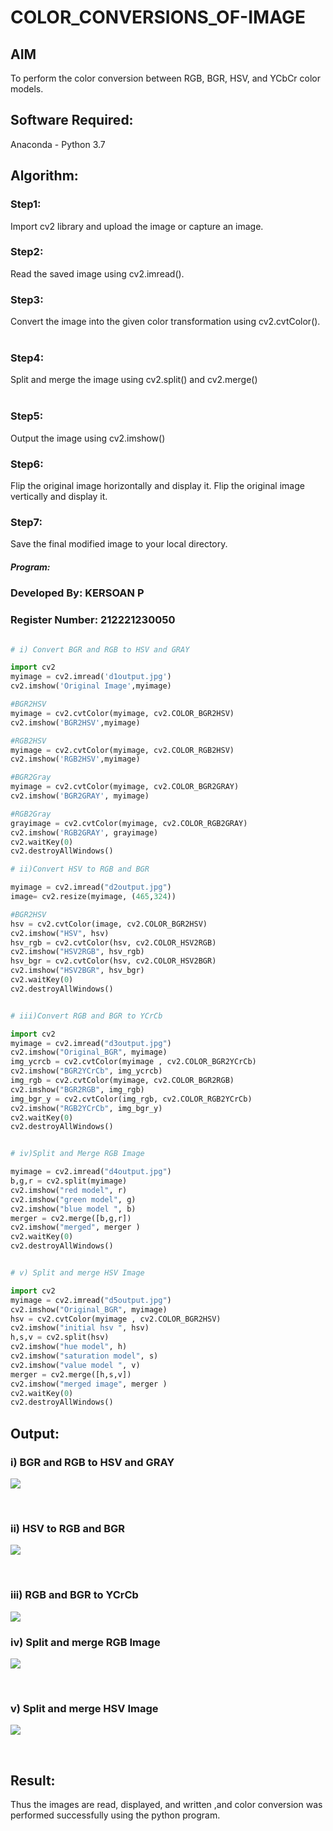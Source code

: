 # COLOR_CONVERSIONS_OF-IMAGE

## AIM
To perform the color conversion between RGB, BGR, HSV, and YCbCr color models.

## Software Required:
Anaconda - Python 3.7
## Algorithm:
### Step1:

Import cv2 library and upload the image or capture an image.
</br>

### Step2:

Read the saved image using cv2.imread().
</br>

### Step3:

Convert the image into the given color transformation using cv2.cvtColor().<br>
</br>

### Step4:

Split and merge the image using cv2.split() and cv2.merge()<br>
</br>

### Step5:
Output the image using cv2.imshow()
</br>

### Step6:
Flip the original image horizontally and display it.
Flip the original image vertically and display it.
</br>

### Step7:

Save the final modified image to your local directory.
<br>

##### Program:
### Developed By: KERSOAN P
### Register Number: 212221230050 
```python

# i) Convert BGR and RGB to HSV and GRAY

import cv2
myimage = cv2.imread('d1output.jpg')
cv2.imshow('Original Image',myimage)

#BGR2HSV
myimage = cv2.cvtColor(myimage, cv2.COLOR_BGR2HSV)
cv2.imshow('BGR2HSV',myimage)

#RGB2HSV
myimage = cv2.cvtColor(myimage, cv2.COLOR_RGB2HSV)
cv2.imshow('RGB2HSV',myimage)

#BGR2Gray
myimage = cv2.cvtColor(myimage, cv2.COLOR_BGR2GRAY)
cv2.imshow('BGR2GRAY', myimage)

#RGB2Gray
grayimage = cv2.cvtColor(myimage, cv2.COLOR_RGB2GRAY)
cv2.imshow('RGB2GRAY', grayimage)
cv2.waitKey(0) 
cv2.destroyAllWindows()

# ii)Convert HSV to RGB and BGR

myimage = cv2.imread("d2output.jpg")
image= cv2.resize(myimage, (465,324))

#BGR2HSV
hsv = cv2.cvtColor(image, cv2.COLOR_BGR2HSV)
cv2.imshow("HSV", hsv)
hsv_rgb = cv2.cvtColor(hsv, cv2.COLOR_HSV2RGB)
cv2.imshow("HSV2RGB", hsv_rgb)
hsv_bgr = cv2.cvtColor(hsv, cv2.COLOR_HSV2BGR)
cv2.imshow("HSV2BGR", hsv_bgr)
cv2.waitKey(0)
cv2.destroyAllWindows()


# iii)Convert RGB and BGR to YCrCb

import cv2
myimage = cv2.imread("d3output.jpg")
cv2.imshow("Original_BGR", myimage)
img_ycrcb = cv2.cvtColor(myimage , cv2.COLOR_BGR2YCrCb)
cv2.imshow("BGR2YCrCb", img_ycrcb)
img_rgb = cv2.cvtColor(myimage, cv2.COLOR_BGR2RGB)
cv2.imshow("BGR2RGB", img_rgb)
img_bgr_y = cv2.cvtColor(img_rgb, cv2.COLOR_RGB2YCrCb)
cv2.imshow("RGB2YCrCb", img_bgr_y)
cv2.waitKey(0)
cv2.destroyAllWindows()


# iv)Split and Merge RGB Image

myimage = cv2.imread("d4output.jpg")
b,g,r = cv2.split(myimage)
cv2.imshow("red model", r)
cv2.imshow("green model", g)
cv2.imshow("blue model ", b)
merger = cv2.merge([b,g,r])
cv2.imshow("merged", merger )
cv2.waitKey(0)
cv2.destroyAllWindows()


# v) Split and merge HSV Image

import cv2
myimage = cv2.imread("d5output.jpg")
cv2.imshow("Original_BGR", myimage)
hsv = cv2.cvtColor(myimage , cv2.COLOR_BGR2HSV)
cv2.imshow("initial hsv ", hsv)
h,s,v = cv2.split(hsv)
cv2.imshow("hue model", h)
cv2.imshow("saturation model", s)
cv2.imshow("value model ", v)
merger = cv2.merge([h,s,v])
cv2.imshow("merged image", merger )
cv2.waitKey(0)
cv2.destroyAllWindows()


```
## Output:
### i) BGR and RGB to HSV and GRAY

![](d1output.jpg)

<br>

### ii) HSV to RGB and BGR
![](d2output.jpg)

<br> 

### iii) RGB and BGR to YCrCb
![](d3output.jpg)


### iv) Split and merge RGB Image
![](d4output.jpg)

<br>

### v) Split and merge HSV Image
![](d5output.jpg)

<br>


## Result:
Thus the images are read, displayed, and written ,and color conversion was performed  successfully using the python program.
